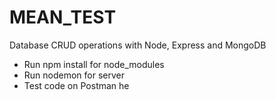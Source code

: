 # MEAN_TEST
 Database CRUD operations with Node, Express and MongoDB
- Run npm install for node_modules
- Run nodemon for server
- Test code on Postman
he
